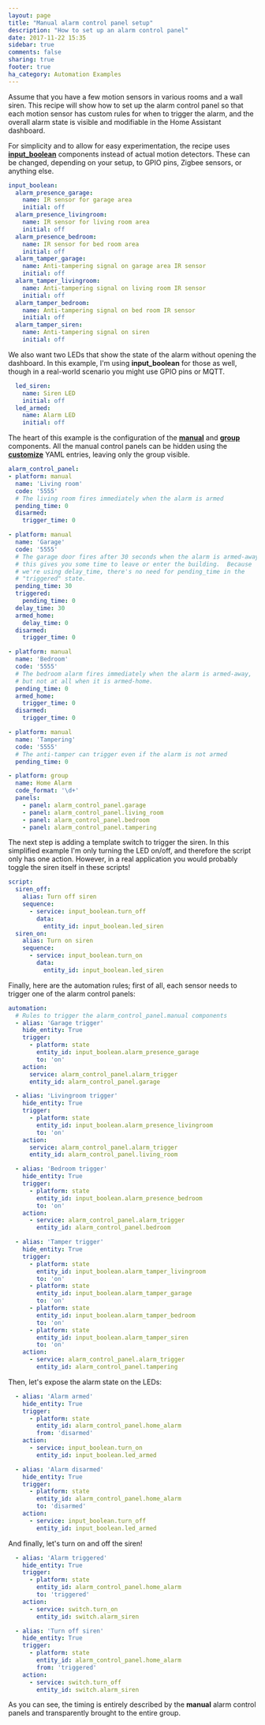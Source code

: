 ```yaml
---
layout: page
title: "Manual alarm control panel setup"
description: "How to set up an alarm control panel"
date: 2017-11-22 15:35
sidebar: true
comments: false
sharing: true
footer: true
ha_category: Automation Examples
---
```


Assume that you have a few motion sensors in various rooms and a wall
siren.  This recipe will show how to set up the alarm control panel so
that each motion sensor has custom rules for when to trigger the alarm,
and the overall alarm state is visible and modifiable in the Home
Assistant dashboard.

For simplicity and to allow for easy experimentation, the recipe uses
[**input_boolean**](/components/input_boolean) components instead of
actual motion detectors.  These can be changed, depending on your setup,
to GPIO pins, Zigbee sensors, or anything else.

```yaml
input_boolean:
  alarm_presence_garage:
    name: IR sensor for garage area
    initial: off
  alarm_presence_livingroom:
    name: IR sensor for living room area
    initial: off
  alarm_presence_bedroom:
    name: IR sensor for bed room area
    initial: off
  alarm_tamper_garage:
    name: Anti-tampering signal on garage area IR sensor
    initial: off
  alarm_tamper_livingroom:
    name: Anti-tampering signal on living room IR sensor
    initial: off
  alarm_tamper_bedroom:
    name: Anti-tampering signal on bed room IR sensor
    initial: off
  alarm_tamper_siren:
    name: Anti-tampering signal on siren
    initial: off
```

We also want two LEDs that show the state of the alarm without opening
the dashboard.  In this example, I'm using **input_boolean** for those
as well, though in a real-world scenario you might use GPIO pins or MQTT.

```yaml
  led_siren:
    name: Siren LED
    initial: off
  led_armed:
    name: Alarm LED
    initial: off
```

The heart of this example is the configuration of the
[**manual**](/components/alarm_control_panel.manual)
and [**group**](/components/alarm_control_panel.group) components.
All the manual control panels can be hidden using the
**[customize](/docs/configuration/customizing-devices/)** YAML entries,
leaving only the group visible.

```yaml
alarm_control_panel:
- platform: manual
  name: 'Living room'
  code: '5555'
  # The living room fires immediately when the alarm is armed
  pending_time: 0
  disarmed:
    trigger_time: 0

- platform: manual
  name: 'Garage'
  code: '5555'
  # The garage door fires after 30 seconds when the alarm is armed-away;
  # this gives you some time to leave or enter the building.  Because
  # we're using delay_time, there's no need for pending_time in the
  # "triggered" state.
  pending_time: 30
  triggered:
    pending_time: 0
  delay_time: 30
  armed_home:
    delay_time: 0
  disarmed:
    trigger_time: 0

- platform: manual
  name: 'Bedroom'
  code: '5555'
  # The bedroom alarm fires immediately when the alarm is armed-away,
  # but not at all when it is armed-home.
  pending_time: 0
  armed_home:
    trigger_time: 0
  disarmed:
    trigger_time: 0

- platform: manual
  name: 'Tampering'
  code: '5555'
  # The anti-tamper can trigger even if the alarm is not armed
  pending_time: 0

- platform: group
  name: Home Alarm
  code_format: '\d+'
  panels:
    - panel: alarm_control_panel.garage
    - panel: alarm_control_panel.living_room
    - panel: alarm_control_panel.bedroom
    - panel: alarm_control_panel.tampering
```

The next step is adding a template switch to trigger the siren.  In this
simplified example I'm only turning the LED on/off, and therefore the
script only has one action.  However, in a real application you would
probably toggle the siren itself in these scripts!

```yaml
script:
  siren_off:
    alias: Turn off siren
    sequence:
      - service: input_boolean.turn_off
        data:
          entity_id: input_boolean.led_siren
  siren_on:
    alias: Turn on siren
    sequence:
      - service: input_boolean.turn_on
        data:
          entity_id: input_boolean.led_siren
```

Finally, here are the automation rules; first of all, each sensor needs
to trigger one of the alarm control panels:

```yaml
automation:
  # Rules to trigger the alarm_control_panel.manual components
  - alias: 'Garage trigger'
    hide_entity: True
    trigger:
      - platform: state
        entity_id: input_boolean.alarm_presence_garage
        to: 'on'
    action:
      service: alarm_control_panel.alarm_trigger
      entity_id: alarm_control_panel.garage

  - alias: 'Livingroom trigger'
    hide_entity: True
    trigger:
      - platform: state
        entity_id: input_boolean.alarm_presence_livingroom
        to: 'on'
    action:
      service: alarm_control_panel.alarm_trigger
      entity_id: alarm_control_panel.living_room

  - alias: 'Bedroom trigger'
    hide_entity: True
    trigger:
      - platform: state
        entity_id: input_boolean.alarm_presence_bedroom
        to: 'on'
    action:
      - service: alarm_control_panel.alarm_trigger
        entity_id: alarm_control_panel.bedroom

  - alias: 'Tamper trigger'
    hide_entity: True
    trigger:
      - platform: state
        entity_id: input_boolean.alarm_tamper_livingroom
        to: 'on'
      - platform: state
        entity_id: input_boolean.alarm_tamper_garage
        to: 'on'
      - platform: state
        entity_id: input_boolean.alarm_tamper_bedroom
        to: 'on'
      - platform: state
        entity_id: input_boolean.alarm_tamper_siren
        to: 'on'
    action:
      - service: alarm_control_panel.alarm_trigger
        entity_id: alarm_control_panel.tampering
```

Then, let's expose the alarm state on the LEDs:

```yaml
  - alias: 'Alarm armed'
    hide_entity: True
    trigger:
      - platform: state
        entity_id: alarm_control_panel.home_alarm
        from: 'disarmed'
    action:
      - service: input_boolean.turn_on
        entity_id: input_boolean.led_armed

  - alias: 'Alarm disarmed'
    hide_entity: True
    trigger:
      - platform: state
        entity_id: alarm_control_panel.home_alarm
        to: 'disarmed'
    action:
      - service: input_boolean.turn_off
        entity_id: input_boolean.led_armed
```

And finally, let's turn on and off the siren!

```yaml
  - alias: 'Alarm triggered'
    hide_entity: True
    trigger:
      - platform: state
        entity_id: alarm_control_panel.home_alarm
        to: 'triggered'
    action:
      - service: switch.turn_on
        entity_id: switch.alarm_siren

  - alias: 'Turn off siren'
    hide_entity: True
    trigger:
      - platform: state
        entity_id: alarm_control_panel.home_alarm
        from: 'triggered'
    action:
      - service: switch.turn_off
        entity_id: switch.alarm_siren
```

As you can see, the timing is entirely described by the **manual**
alarm control panels and transparently brought to the entire group.
